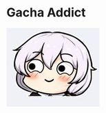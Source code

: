 <html>
  <head>
    <title>Life is a misery</title>
  </head>
  
  <body>
    <h1>Gacha Addict</h1>
    <img src="OIP.jpg" width="216" height="184">
  </body>
</html>
